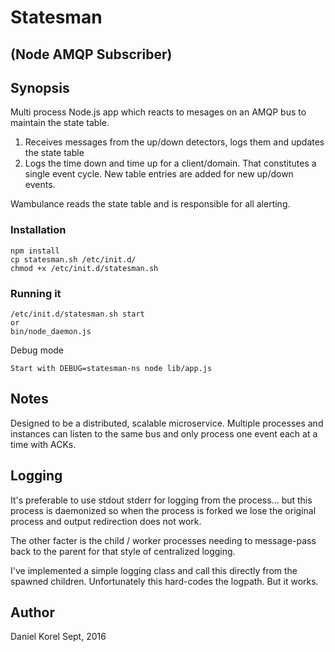 # Statesman
## (Node AMQP Subscriber)

## Synopsis
Multi process Node.js app which reacts to mesages on an AMQP bus to maintain the state table. 

1. Receives messages from the up/down detectors, logs them and updates the state table
2. Logs the time down and time up for a client/domain. That constitutes a single event cycle. New table entries are added for new up/down events.

Wambulance reads the state table and is responsible for all alerting.

### Installation
```
npm install
cp statesman.sh /etc/init.d/
chmod +x /etc/init.d/statesman.sh
```

### Running it
```
/etc/init.d/statesman.sh start
or
bin/node_daemon.js
```
Debug mode
```
Start with DEBUG=statesman-ns node lib/app.js
```

## Notes
Designed to be a distributed, scalable microservice.
Multiple processes and instances can listen to the same bus and only process one event each at a time with ACKs.

## Logging
It's preferable to use stdout stderr for logging from the process... but this process is daemonized so when the process is forked we lose the original process and output redirection does not work.

The other facter is the child / worker processes needing to message-pass back to the parent for that style of centralized logging.

I've implemented a simple logging class and call this directly from the spawned children. Unfortunately this hard-codes the logpath. But it works.

## Author
Daniel Korel
Sept, 2016
